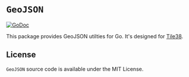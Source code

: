 # `GeoJSON`

[![GoDoc](https://godoc.org/github.com/tidwall/geojson?status.svg)](https://godoc.org/github.com/tidwall/geojson)

This package provides GeoJSON utilties for Go. It's designed for [Tile38](https://github.com/tidwall/tile38).

## License

`GeoJSON` source code is available under the MIT License.
